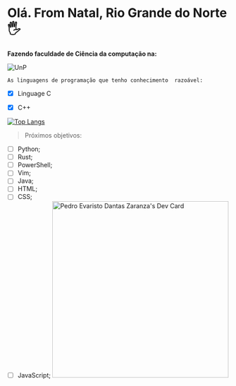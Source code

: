 # Olá. From Natal, Rio Grande do Norte 🖐️

**Fazendo faculdade de Ciência da computação na:**
 
![UnP](https://loja.unponline.com.br/media/logo/stores/19/UNP.png)


``
 As linguagens de programação que tenho conhecimento 
 razoável: 
 ``
- [x] Linguage C 
- [x] C++



[![Top Langs](https://github-readme-stats.vercel.app/api/top-langs/?username=pedroevaristo&layout=compact)](https://github.com/anuraghazra/github-readme-stats)

> Próximos objetivos:			
- [ ] Python;
- [ ] Rust;
- [ ] PowerShell;
- [ ] Vim;
- [ ] Java;
- [ ] HTML;
- [ ] CSS;
- [ ] JavaScript;
<a href="https://app.daily.dev/Barao"><img src="https://api.daily.dev/devcards/2d5b7d651e334ebaaf42908fec442901.png?r=csq" width="400" alt="Pedro Evaristo Dantas Zaranza's Dev Card"/></a>
